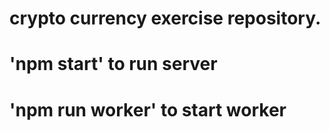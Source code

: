 # crypto currency exercise repository. 
# 'npm start' to run server
# 'npm run worker' to start worker